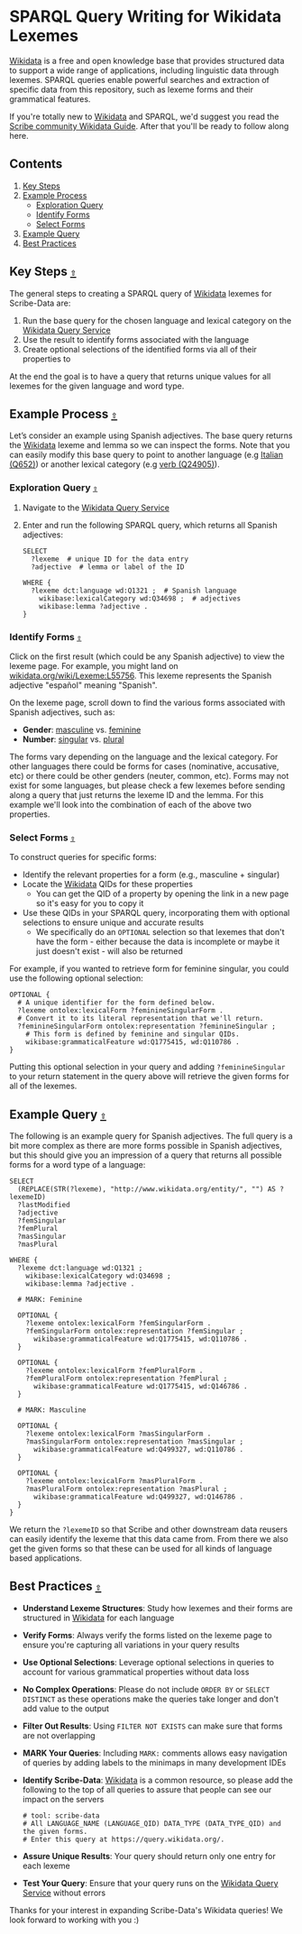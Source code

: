 # SPARQL Query Writing for Wikidata Lexemes

[Wikidata](https://www.wikidata.org/) is a free and open knowledge base that provides structured data to support a wide range of applications, including linguistic data through lexemes. SPARQL queries enable powerful searches and extraction of specific data from this repository, such as lexeme forms and their grammatical features.

If you're totally new to [Wikidata](https://www.wikidata.org/) and SPARQL, we'd suggest you read the [Scribe community Wikidata Guide](https://github.com/scribe-org/Organization/blob/main/WIKIDATAGUIDE.md). After that you'll be ready to follow along here.

<a id="contents"></a>

## **Contents**

1. [Key Steps](#key-steps)
2. [Example Process](#example-process)
   - [Exploration Query](#exploration-query)
   - [Identify Forms](#identify-forms)
   - [Select Forms](#select-forms)
3. [Example Query](#example-query)
4. [Best Practices](#best-practices)

<a id="key-steps"></a>

## Key Steps [`⇧`](#contents)

The general steps to creating a SPARQL query of [Wikidata](https://www.wikidata.org/) lexemes for Scribe-Data are:

1. Run the base query for the chosen language and lexical category on the [Wikidata Query Service](https://query.wikidata.org)
2. Use the result to identify forms associated with the language
3. Create optional selections of the identified forms via all of their properties to

At the end the goal is to have a query that returns unique values for all lexemes for the given language and word type.

<a id="example-process"></a>

## Example Process [`⇧`](#contents)

Let’s consider an example using Spanish adjectives. The base query returns the [Wikidata](https://www.wikidata.org/) lexeme and lemma so we can inspect the forms. Note that you can easily modify this base query to point to another language (e.g [Italian (Q652)](https://www.wikidata.org/wiki/Q652)) or another lexical category (e.g [verb (Q24905)](<](https://www.wikidata.org/wiki/Q652)>)).

<a id="exploration-query"></a>

### Exploration Query [`⇧`](#contents)

1. Navigate to the [Wikidata Query Service](https://query.wikidata.org)
2. Enter and run the following SPARQL query, which returns all Spanish adjectives:

   ```sparql
   SELECT
     ?lexeme  # unique ID for the data entry
     ?adjective  # lemma or label of the ID

   WHERE {
     ?lexeme dct:language wd:Q1321 ;  # Spanish language
       wikibase:lexicalCategory wd:Q34698 ;  # adjectives
       wikibase:lemma ?adjective .
   }
   ```

<a id="identify-forms"></a>

### Identify Forms [`⇧`](#contents)

Click on the first result (which could be any Spanish adjective) to view the lexeme page. For example, you might land on [wikidata.org/wiki/Lexeme:L55756](https://wikidata.org/wiki/Lexeme:L55756). This lexeme represents the Spanish adjective "español" meaning "Spanish".

On the lexeme page, scroll down to find the various forms associated with Spanish adjectives, such as:

- **Gender**: [masculine](https://www.wikidata.org/wiki/Q499327) vs. [feminine](https://www.wikidata.org/wiki/Q1775415)
- **Number**: [singular](https://www.wikidata.org/wiki/Q110786) vs. [plural](https://www.wikidata.org/wiki/Q146786)

The forms vary depending on the language and the lexical category. For other languages there could be forms for cases (nominative, accusative, etc) or there could be other genders (neuter, common, etc). Forms may not exist for some languages, but please check a few lexemes before sending along a query that just returns the lexeme ID and the lemma. For this example we'll look into the combination of each of the above two properties.

<a id="select-forms"></a>

### Select Forms [`⇧`](#contents)

To construct queries for specific forms:

- Identify the relevant properties for a form (e.g., masculine + singular)
- Locate the [Wikidata](https://www.wikidata.org/) QIDs for these properties
  - You can get the QID of a property by opening the link in a new page so it's easy for you to copy it
- Use these QIDs in your SPARQL query, incorporating them with optional selections to ensure unique and accurate results
  - We specifically do an `OPTIONAL` selection so that lexemes that don't have the form - either because the data is incomplete or maybe it just doesn't exist - will also be returned

For example, if you wanted to retrieve form for feminine singular, you could use the following optional selection:

```sparql
OPTIONAL {
  # A unique identifier for the form defined below.
  ?lexeme ontolex:lexicalForm ?feminineSingularForm .
  # Convert it to its literal representation that we'll return.
  ?feminineSingularForm ontolex:representation ?feminineSingular ;
    # This form is defined by feminine and singular QIDs.
    wikibase:grammaticalFeature wd:Q1775415, wd:Q110786 .
}
```

Putting this optional selection in your query and adding `?feminineSingular` to your return statement in the query above will retrieve the given forms for all of the lexemes.

<a id="example-query"></a>

## Example Query [`⇧`](#contents)

The following is an example query for Spanish adjectives. The full query is a bit more complex as there are more forms possible in Spanish adjectives, but this should give you an impression of a query that returns all possible forms for a word type of a language:

```sparql
SELECT
  (REPLACE(STR(?lexeme), "http://www.wikidata.org/entity/", "") AS ?lexemeID)
  ?lastModified
  ?adjective
  ?femSingular
  ?femPlural
  ?masSingular
  ?masPlural

WHERE {
  ?lexeme dct:language wd:Q1321 ;
    wikibase:lexicalCategory wd:Q34698 ;
    wikibase:lemma ?adjective .

  # MARK: Feminine

  OPTIONAL {
    ?lexeme ontolex:lexicalForm ?femSingularForm .
    ?femSingularForm ontolex:representation ?femSingular ;
      wikibase:grammaticalFeature wd:Q1775415, wd:Q110786 .
  }

  OPTIONAL {
    ?lexeme ontolex:lexicalForm ?femPluralForm .
    ?femPluralForm ontolex:representation ?femPlural ;
      wikibase:grammaticalFeature wd:Q1775415, wd:Q146786 .
  }

  # MARK: Masculine

  OPTIONAL {
    ?lexeme ontolex:lexicalForm ?masSingularForm .
    ?masSingularForm ontolex:representation ?masSingular ;
      wikibase:grammaticalFeature wd:Q499327, wd:Q110786 .
  }

  OPTIONAL {
    ?lexeme ontolex:lexicalForm ?masPluralForm .
    ?masPluralForm ontolex:representation ?masPlural ;
      wikibase:grammaticalFeature wd:Q499327, wd:Q146786 .
  }
}
```

We return the `?lexemeID` so that Scribe and other downstream data reusers can easily identify the lexeme that this data came from. From there we also get the given forms so that these can be used for all kinds of language based applications.

<a id="best-practices"></a>

## Best Practices [`⇧`](#contents)

- **Understand Lexeme Structures**: Study how lexemes and their forms are structured in [Wikidata](https://www.wikidata.org/) for each language
- **Verify Forms**: Always verify the forms listed on the lexeme page to ensure you're capturing all variations in your query results
- **Use Optional Selections**: Leverage optional selections in queries to account for various grammatical properties without data loss
- **No Complex Operations**: Please do not include `ORDER BY` or `SELECT DISTINCT` as these operations make the queries take longer and don't add value to the output
- **Filter Out Results**: Using `FILTER NOT EXISTS` can make sure that forms are not overlapping
- **MARK Your Queries**: Including `MARK:` comments allows easy navigation of queries by adding labels to the minimaps in many development IDEs
- **Identify Scribe-Data**: [Wikidata](https://www.wikidata.org/) is a common resource, so please add the following to the top of all queries to assure that people can see our impact on the servers

  ```
  # tool: scribe-data
  # All LANGUAGE_NAME (LANGUAGE_QID) DATA_TYPE (DATA_TYPE_QID) and the given forms.
  # Enter this query at https://query.wikidata.org/.
  ```

- **Assure Unique Results**: Your query should return only one entry for each lexeme
- **Test Your Query**: Ensure that your query runs on the [Wikidata Query Service](https://query.wikidata.org) without errors

Thanks for your interest in expanding Scribe-Data's Wikidata queries! We look forward to working with you :)
